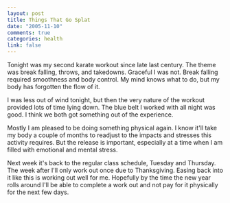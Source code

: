 ```yaml
--- 
layout: post
title: Things That Go Splat
date: "2005-11-10"
comments: true
categories: health
link: false
---
```

Tonight was my second karate workout since late last century. The theme was break falling, throws, and takedowns. Graceful I was not. Break falling required smoothness and body control. My mind knows what to do, but my body has forgotten the flow of it.

I was less out of wind tonight, but then the very nature of the workout provided lots of time lying down. The blue belt I worked with all night was good. I think we both got something out of the experience.

Mostly I am pleased to be doing something physical again. I know it'll take my body a couple of months to readjust to the impacts and stresses this activity requires. But the release is important, especially at a time when I am filled with emotional and mental stress.

Next week it's back to the regular class schedule, Tuesday and Thursday. The week after I'll only work out once due to Thanksgiving. Easing back into it like this is working out well for me. Hopefully by the time the new year rolls around I'll be able to complete a work out and not pay for it physically for the next few days.
